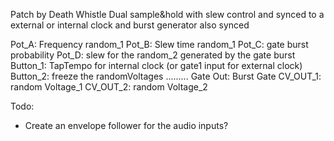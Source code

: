 Patch by Death Whistle
Dual sample&hold with slew control and synced to a external or internal clock and burst generator also synced 


Pot_A: Frequency random_1
Pot_B: Slew time random_1
Pot_C: gate burst probability
Pot_D: slew for the random_2 generated by the gate burst
Button_1: TapTempo for internal clock (or gate1 input for external clock)
Button_2: freeze the randomVoltages
.........
Gate Out: Burst Gate
CV_OUT_1: random Voltage_1
CV_OUT_2: random Voltage_2

Todo:
- Create an envelope follower for the audio inputs?
